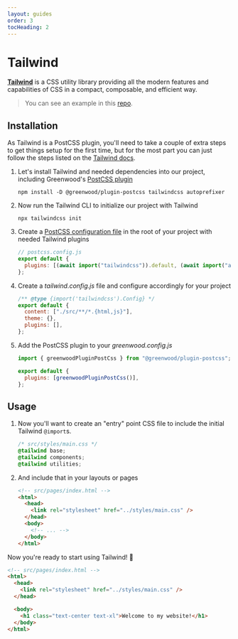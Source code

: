 ```yaml
---
layout: guides
order: 3
tocHeading: 2
---
```


# Tailwind

[**Tailwind**](https://tailwindcss.com/) is a CSS utility library providing all the modern features and capabilities of CSS in a compact, composable, and efficient way.

> You can see an example in this [repo](https://github.com/AnalogStudiosRI/www.tuesdaystunes.tv).

## Installation

As Tailwind is a PostCSS plugin, you'll need to take a couple of extra steps to get things setup for the first time, but for the most part you can just follow the steps listed on the [Tailwind docs](https://tailwindcss.com/docs/installation/using-postcss).

1. Let's install Tailwind and needed dependencies into our project, including Greenwood's [PostCSS plugin](https://github.com/ProjectEvergreen/greenwood/tree/master/packages/plugin-postcss)

   ```shell
   npm install -D @greenwood/plugin-postcss tailwindcss autoprefixer
   ```

1. Now run the Tailwind CLI to initialize our project with Tailwind

   ```shell
   npx tailwindcss init
   ```

1. Create a [PostCSS configuration file](/docs/plugins/postcss/#installation) in the root of your project with needed Tailwind plugins

   ```js
   // postcss.config.js
   export default {
     plugins: [(await import("tailwindcss")).default, (await import("autoprefixer")).default],
   };
   ```

1. Create a _tailwind.config.js_ file and configure accordingly for your project

   ```js
   /** @type {import('tailwindcss').Config} */
   export default {
     content: ["./src/**/*.{html,js}"],
     theme: {},
     plugins: [],
   };
   ```

1. Add the PostCSS plugin to your _greenwood.config.js_

   ```js
   import { greenwoodPluginPostCss } from "@greenwood/plugin-postcss";

   export default {
     plugins: [greenwoodPluginPostCss()],
   };
   ```

## Usage

1. Now you'll want to create an "entry" point CSS file to include the initial Tailwind `@import`s.

   ```css
   /* src/styles/main.css */
   @tailwind base;
   @tailwind components;
   @tailwind utilities;
   ```

1. And include that in your layouts or pages

   ```html
   <!-- src/pages/index.html -->
   <html>
     <head>
       <link rel="stylesheet" href="../styles/main.css" />
     </head>
     <body>
       <!-- ... -->
     </body>
   </html>
   ```

Now you're ready to start using Tailwind! 🎯

```html
<!-- src/pages/index.html -->
<html>
  <head>
    <link rel="stylesheet" href="../styles/main.css" />
  </head>

  <body>
    <h1 class="text-center text-xl">Welcome to my website!</h1>
  </body>
</html>
```
